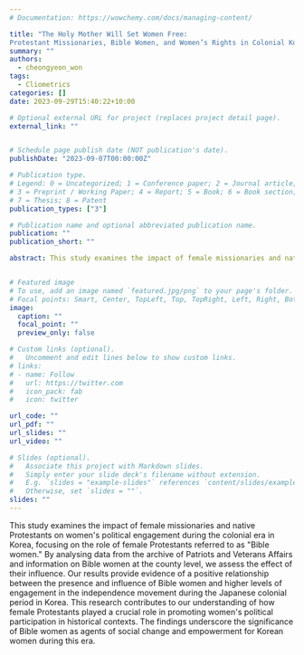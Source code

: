 ```yaml
---
# Documentation: https://wowchemy.com/docs/managing-content/

title: "The Holy Mother Will Set Women Free:
Protestant Missionaries, Bible Women, and Women’s Rights in Colonial Korea"
summary: ""
authors: 
  - cheongyeon_won
tags:
  - Cliometrics
categories: []
date: 2023-09-29T15:40:22+10:00

# Optional external URL for project (replaces project detail page).
external_link: ""


# Schedule page publish date (NOT publication's date).
publishDate: "2023-09-07T00:00:00Z"

# Publication type.
# Legend: 0 = Uncategorized; 1 = Conference paper; 2 = Journal article;
# 3 = Preprint / Working Paper; 4 = Report; 5 = Book; 6 = Book section;
# 7 = Thesis; 8 = Patent
publication_types: ["3"]

# Publication name and optional abbreviated publication name.
publication: ""
publication_short: ""

abstract: This study examines the impact of female missionaries and native Protestants on women's political engagement during the colonial era in Korea, focusing on the role of female Protestants referred to as "Bible women." By analysing data from the archive of Patriots and Veterans Affairs and information on Bible women at the county level, we assess the effect of their influence. Our results provide evidence of a positive relationship between the presence and influence of Bible women and higher levels of engagement in the independence movement during the Japanese colonial period in Korea. This research contributes to our understanding of how female Protestants played a crucial role in promoting women's political participation in historical contexts. The findings underscore the significance of Bible women as agents of social change and empowerment for Korean women during this era.


# Featured image
# To use, add an image named `featured.jpg/png` to your page's folder.
# Focal points: Smart, Center, TopLeft, Top, TopRight, Left, Right, BottomLeft, Bottom, BottomRight.
image:
  caption: ""
  focal_point: ""
  preview_only: false

# Custom links (optional).
#   Uncomment and edit lines below to show custom links.
# links:
# - name: Follow
#   url: https://twitter.com
#   icon_pack: fab
#   icon: twitter

url_code: ""
url_pdf: ""
url_slides: ""
url_video: ""

# Slides (optional).
#   Associate this project with Markdown slides.
#   Simply enter your slide deck's filename without extension.
#   E.g. `slides = "example-slides"` references `content/slides/example-slides.md`.
#   Otherwise, set `slides = ""`.
slides: ""
---
```


This study examines the impact of female missionaries and native Protestants on women's political engagement during the colonial era in Korea, focusing on the role of female Protestants referred to as "Bible women." By analysing data from the archive of Patriots and Veterans Affairs and information on Bible women at the county level, we assess the effect of their influence. Our results provide evidence of a positive relationship between the presence and influence of Bible women and higher levels of engagement in the independence movement during the Japanese colonial period in Korea. This research contributes to our understanding of how female Protestants played a crucial role in promoting women's political participation in historical contexts. The findings underscore the significance of Bible women as agents of social change and empowerment for Korean women during this era.